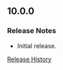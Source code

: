 ## 10.0.0

### Release Notes

- Initial release.

[Release History](https://github.com/SFX-WoW/Masque_Dominos/wiki/History)
